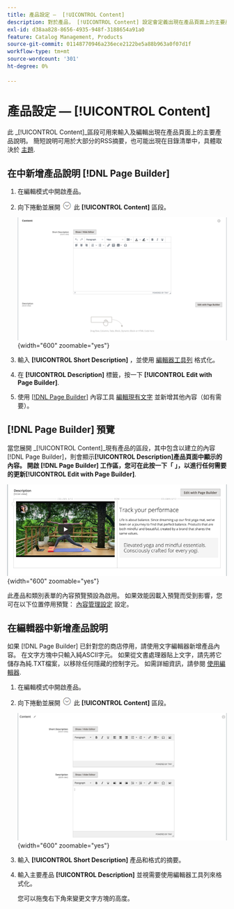 ```yaml
---
title: 產品設定 —  [!UICONTROL Content]
description: 對於產品， [!UICONTROL Content] 設定會定義出現在產品頁面上的主要產品說明。
exl-id: d38aa828-8656-4935-948f-3188654a91a0
feature: Catalog Management, Products
source-git-commit: 01148770946a236ece2122be5a88b963a0f07d1f
workflow-type: tm+mt
source-wordcount: '301'
ht-degree: 0%

---
```


# 產品設定 —  [!UICONTROL Content]

此 _[!UICONTROL Content]_區段可用來輸入及編輯出現在產品頁面上的主要產品說明。 簡短說明可用於大部分的RSS摘要，也可能出現在目錄清單中，具體取決於 [主題](../content-design/themes.md).

## 在中新增產品說明 [!DNL Page Builder]

1. 在編輯模式中開啟產品。

1. 向下捲動並展開 ![展開選擇器](../assets/icon-display-expand.png) 此 **[!UICONTROL Content]** 區段。

   ![產品內容](./assets/product-content.png){width="600" zoomable="yes"}

1. 輸入 **[!UICONTROL Short Description]** ，並使用 [編輯器工具列](../content-design/editor.md) 格式化。

1. 在 **[!UICONTROL Description]** 標籤，按一下 **[!UICONTROL Edit with Page Builder]**.

1. 使用 [[!DNL Page Builder]](../page-builder/introduction.md) 內容工具 [編輯現有文字](../page-builder/text.md) 並新增其他內容（如有需要）。

## [!DNL Page Builder] 預覽

當您展開 _[!UICONTROL Content]_現有產品的區段，其中包含以建立的內容 [!DNL Page Builder]，則會顯示&#x200B;**[!UICONTROL Description]**產品頁面中顯示的內容。 開啟 [!DNL Page Builder] 工作區，您可在此按一下「 」，以進行任何需要的更新&#x200B;**[!UICONTROL Edit with Page Builder]**.

![說明預覽](../page-builder/assets/pb-product-category-content-preview.png){width="600" zoomable="yes"}

此產品和類別表單的內容預覽預設為啟用。 如果效能因載入預覽而受到影響，您可在以下位置停用預覽： [內容管理設定](../configuration-reference/general/content-management.md#advanced-content-tools) 設定。

## 在編輯器中新增產品說明

如果 [!DNL Page Builder] 已針對您的商店停用，請使用文字編輯器新增產品內容。 在文字方塊中只輸入純ASCII字元。 如果從文書處理器貼上文字，請先將它儲存為純.TXT檔案，以移除任何隱藏的控制字元。 如需詳細資訊，請參閱 [使用編輯器](../content-design/editor.md).

1. 在編輯模式中開啟產品。

1. 向下捲動並展開 ![展開選擇器](../assets/icon-display-expand.png) 此 **[!UICONTROL Content]** 區段。

   ![簡單產品內容](./assets/product-simple-content.png){width="600" zoomable="yes"}

1. 輸入 **[!UICONTROL Short Description]** 產品和格式的摘要。

1. 輸入主要產品 **[!UICONTROL Description]** 並視需要使用編輯器工具列來格式化。

   您可以拖曳右下角來變更文字方塊的高度。
